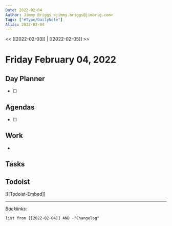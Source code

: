 ```yaml
---
Date: 2022-02-04
Author: Jimmy Briggs <jimmy.briggs@jimbrig.com>
Tags: ["#Type/DailyNote"]
Alias: 2022-02-04
---
```


<< [[2022-02-03]] | [[2022-02-05]] >>

# Friday February 04, 2022

## Day Planner

- [ ] 

## Agendas

- [ ] 

## Work

- 

## Tasks

## Todoist

![[Todoist-Embed]]

***

*Backlinks:*

```dataview
list from [[2022-02-04]] AND -"Changelog"
```